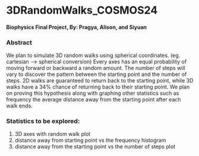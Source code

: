 # 3DRandomWalks_COSMOS24
#### Biophysics Final Project, By: Pragya, Alison, and Siyuan

### Abstract
We plan to simulate 3D random walks using spherical coordinates. (eg. cartesian --> spherical conversion) Every axes has an equal probability of moving forward or backward a random amount. The number of steps will vary to discover the pattern between the starting point and the number of steps. 2D walks are guaranteed to return back to the starting point, while 3D walks have a 34% chance of returning back to their starting point. We plan on proving this hypothesis along with graphing other statistics such as frequency the average distance away from the starting point after each walk ends.

### Statistics to be explored:
1) 3D axes with random walk plot
2) distance away from starting point vs the frequency histogram
3) distance away from the starting point vs the number of steps plot
